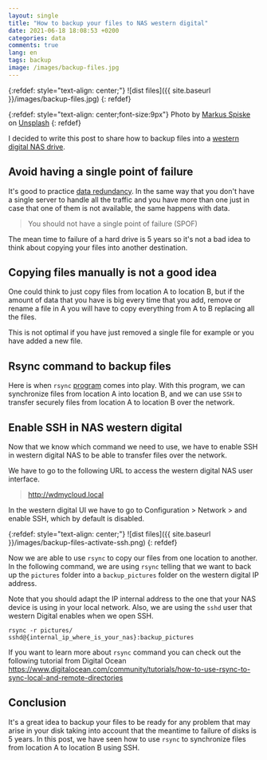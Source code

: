 ```yaml
---
layout: single
title: "How to backup your files to NAS western digital"
date: 2021-06-18 18:08:53 +0200
categories: data
comments: true
lang: en
tags: backup
image: /images/backup-files.jpg
---
```


{:refdef: style="text-align: center;"}
![dist files]({{ site.baseurl }}/images/backup-files.jpg)
{: refdef}

{:refdef: style="text-align: center;font-size:9px"}
Photo by <a href="https://unsplash.com/@markusspiske?utm_source=unsplash&utm_medium=referral&utm_content=creditCopyText">Markus Spiske</a> on <a href="https://unsplash.com/s/photos/backup?utm_source=unsplash&utm_medium=referral&utm_content=creditCopyText">Unsplash</a>
{: refdef} 

I decided to write this post to share how to backup files into a <a href="https://shop.westerndigital.com/es-es/products/cloud-storage/wd-my-cloud-home#WDBVXC0020HWT-EESN">western digital NAS drive</a>.

Avoid having a single point of failure
----------------------------------------
It's good to practice <a href="https://en.wikipedia.org/wiki/Data_redundancy">data redundancy</a>. In the same way that you don't have a single server to handle all the traffic and you have more than one just in case that one of them is not available, the same happens with data. 

> You should not have a single point of failure (SPOF) 

The mean time to failure of a hard drive is 5 years so it's not a bad idea to think about copying your files into another destination.

Copying files manually is not a good idea
----------------------------------------
One could think to just copy files from location A to location B, but if the amount of data that you have is big every time that you add, remove or rename a file in A you will have to copy everything from A to B replacing all the files. 

This is not optimal if you have just removed a single file for example or you have added a new file.

Rsync command to backup files
----------------------------------------
Here is when `rsync` <a href="https://en.wikipedia.org/wiki/Rsync">program</a> comes into play. With this program, we can synchronize files from location A into location B, and we can use `SSH` to transfer securely files from location A to location B over the network.

Enable SSH in NAS western digital
-----------------------------------
Now that we know which command we need to use, we have to enable SSH in western digital NAS to be able to transfer files over the network.

We have to go to the following URL to access the western digital NAS user interface. 

> http://wdmycloud.local

In the western digital UI we have to go to Configuration > Network > and enable SSH, which by default is disabled.

{:refdef: style="text-align: center;"}
![dist files]({{ site.baseurl }}/images/backup-files-activate-ssh.png)
{: refdef}

Now we are able to use `rsync` to copy our files from one location to another. In the following command, we are using `rsync` telling that we want to back up the `pictures` folder into a `backup_pictures` folder on the western digital IP address. 

Note that you should adapt the IP internal address to the one that your NAS device is using in your local network. Also, we are using the `sshd` user that western Digital enables when we open SSH.

```console
rsync -r pictures/ sshd@{internal_ip_where_is_your_nas}:backup_pictures
```

If you want to learn more about `rsync` command you can check out the following tutorial from Digital Ocean <a href="https://www.digitalocean.com/community/tutorials/how-to-use-rsync-to-sync-local-and-remote-directories">https://www.digitalocean.com/community/tutorials/how-to-use-rsync-to-sync-local-and-remote-directories</a>

## Conclusion

It's a great idea to backup your files to be ready for any problem that may arise in your disk taking into account that the meantime to failure of disks is 5 years. In this post, we have seen how to use `rsync` to synchronize files from location A to location B using SSH.
